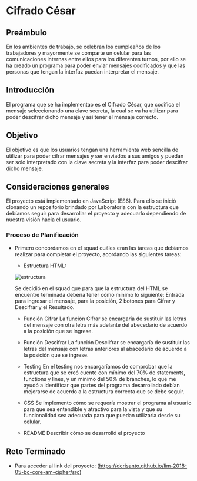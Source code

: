 # Cifrado César 

## Preámbulo

En los ambientes de trabajo, se celebran los cumpleaños de los trabajadores y 
mayormente se comparte un celular para las comunicaciones internas entre ellos 
para los diferentes turnos, por ello se ha creado un programa para poder enviar
mensajes codificados y que las personas que tengan la interfaz puedan interpretar
el mensaje.

## Introducción

El programa que se ha implementao es el Cifrado César, que codifica el mensaje 
seleccionando una clave secreta, la cual se va ha utilizar para poder descifrar 
dicho mensaje y así tener el mensaje correcto. 

## Objetivo

El objetivo es que los usuarios tengan una herramienta web sencilla de utilizar
para poder cifrar mensajes y ser enviados a sus amigos y puedan ser solo interpretado 
con la clave secreta y la interfaz para poder descifrar dicho mensaje.


## Consideraciones generales

El proyecto está implementado en JavaScript (ES6). Para ello se inició clonando un
repositorio brindado por Laboratoria con la estructura que debíamos seguir para
desarrollar el proyecto y adecuarlo dependiendo de nuestra visión hacia el
usuario.

### Proceso de Planificación
  
  * Primero concordamos en el squad cuáles eran las tareas que debíamos realizar para 
    completar el proyecto, acordando las siguientes tareas:
    - Estructura HTML: 
    
    ![estructura](https://scontent-scl1-1.xx.fbcdn.net/v/t1.15752-9/34369264_1797375697008828_7015866607440232448_n.png?_nc_cat=0&_nc_eui2=AeFJA90XUaM0hWI5edK0kvIg7Uxv-h5F-kpUwFz36sOYKi-8HYqTScYNGIpXe0d1owihuyqlE9-7kl-TPIwM5P1oZrjXlPZUi8G3exwoCDsAyg&oh=36144ddec87327c49fbe555c6a2f67dc&oe=5BBA7061)
      
      Se decidió en el squad que para que la estructura del HTML se encuentre terminada debería tener cómo 
      mínimo lo siguiente: Entrada para ingresar el mensaje, para la posición, 2 botones para Cifrar y 
      Descifrar y el Resultado.

    - Función Cifrar
      La función Cifrar se encargaría de sustituir las letras del mensaje con otra letra más adelante
      del abecedario de acuerdo a la posición que se ingrese.

    - Función Descifrar
      La función Desciifrar se encargaría de sustituir las letras del mensaje con letras anteriores al abacedario de acuerdo a la    posición que se ingrese.

    - Testing
      En el testing nos encargaríamos de comprobar que la estructura que se creó cuente con mínimo del 70% de statements, functions y lines, y un mínimo del 50% de branches, lo que me ayudó a identificar que
      partes del programa desarrollado debían mejorarse de acuerdo a la estructura correcta que se debe seguir.

    - CSS
      Se implemento cómo se requería mostrar el programa al usuario para que sea entendible y atractivo 
      para la vista y que su funcionalidad sea adecuada para que puedan utilizarla desde su celular.

    - README
      Describir cómo se desarrolló el proyecto

## Reto Terminado
   - Para acceder al link del proyecto:
   (https://dcrisanto.github.io/lim-2018-05-bc-core-am-cipher/src)

  


